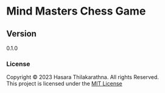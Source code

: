 # Mind Masters Chess Game

## Version
0.1.0

### License
Copyright &copy; 2023 Hasara Thilakarathna. All rights Reserved. <br>
This project is licensed under the [MIT License](License.txt)
